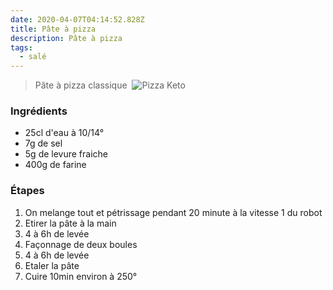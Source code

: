 ```yaml
---
date: 2020-04-07T04:14:52.828Z
title: Pâte à pizza
description: Pâte à pizza
tags:
  - salé
---
```

> Pâte à pizza classique
﻿
![Pizza Keto](/assets/pizza.jpeg "Pizza")
﻿
### Ingrédients
- 25cl d'eau à 10/14°
- 7g de sel
- 5g de levure fraiche
- 400g de farine
﻿
### Étapes
1. On melange tout et pétrissage pendant 20 minute à la vitesse 1 du robot
2. Etirer la pâte à la main
3. 4 à 6h de levée
4. Façonnage de deux boules
5. 4 à 6h de levée
6. Etaler la pâte
7. Cuire 10min environ à 250°
﻿
﻿
